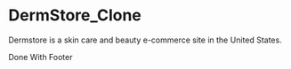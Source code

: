 # DermStore_Clone
Dermstore is a skin care and beauty e-commerce site in the United States.



Done With Footer
